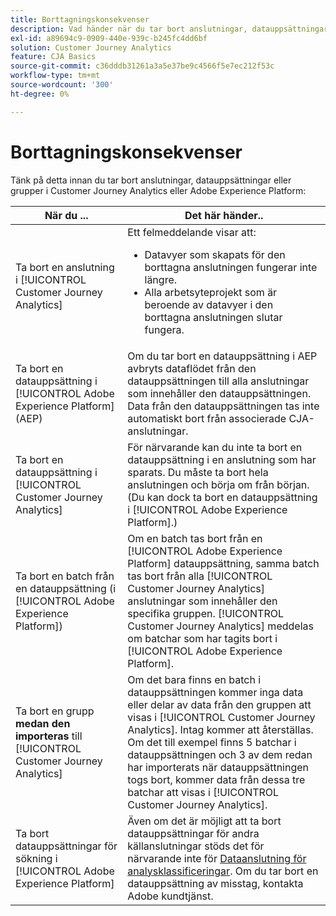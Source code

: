 ```yaml
---
title: Borttagningskonsekvenser
description: Vad händer när du tar bort anslutningar, datauppsättningar eller grupper i Customer Journey Analytics eller Adobe Experience Platform.
exl-id: a89694c9-0909-440e-939c-b245fc4dd6bf
solution: Customer Journey Analytics
feature: CJA Basics
source-git-commit: c36dddb31261a3a5e37be9c4566f5e7ec212f53c
workflow-type: tm+mt
source-wordcount: '300'
ht-degree: 0%

---
```


# Borttagningskonsekvenser

Tänk på detta innan du tar bort anslutningar, datauppsättningar eller grupper i Customer Journey Analytics eller Adobe Experience Platform:

| När du ... | Det här händer.. |
| --- | --- |
| Ta bort en anslutning i [!UICONTROL Customer Journey Analytics] | Ett felmeddelande visar att:<ul><li>Datavyer som skapats för den borttagna anslutningen fungerar inte längre.</li><li> Alla arbetsyteprojekt som är beroende av datavyer i den borttagna anslutningen slutar fungera.</li></ul> |
| Ta bort en datauppsättning i [!UICONTROL Adobe Experience Platform] (AEP) | Om du tar bort en datauppsättning i AEP avbryts dataflödet från den datauppsättningen till alla anslutningar som innehåller den datauppsättningen. Data från den datauppsättningen tas inte automatiskt bort från associerade CJA-anslutningar. |
| Ta bort en datauppsättning i [!UICONTROL Customer Journey Analytics] | För närvarande kan du inte ta bort en datauppsättning i en anslutning som har sparats. Du måste ta bort hela anslutningen och börja om från början. (Du kan dock ta bort en datauppsättning i [!UICONTROL Adobe Experience Platform].) |
| Ta bort en batch från en datauppsättning (i [!UICONTROL Adobe Experience Platform]) | Om en batch tas bort från en [!UICONTROL Adobe Experience Platform] datauppsättning, samma batch tas bort från alla [!UICONTROL Customer Journey Analytics] anslutningar som innehåller den specifika gruppen. [!UICONTROL Customer Journey Analytics] meddelas om batchar som har tagits bort i [!UICONTROL Adobe Experience Platform]. |
| Ta bort en grupp **medan den importeras** till [!UICONTROL Customer Journey Analytics] | Om det bara finns en batch i datauppsättningen kommer inga data eller delar av data från den gruppen att visas i [!UICONTROL Customer Journey Analytics]. Intag kommer att återställas. Om det till exempel finns 5 batchar i datauppsättningen och 3 av dem redan har importerats när datauppsättningen togs bort, kommer data från dessa tre batchar att visas i [!UICONTROL Customer Journey Analytics]. |
| Ta bort datauppsättningar för sökning i [!UICONTROL Adobe Experience Platform] | Även om det är möjligt att ta bort datauppsättningar för andra källanslutningar stöds det för närvarande inte för [Dataanslutning för analysklassificeringar](https://experienceleague.adobe.com/docs/experience-platform/sources/ui-tutorials/create/adobe-applications/classifications.html?lang=en). Om du tar bort en datauppsättning av misstag, kontakta Adobe kundtjänst. |
